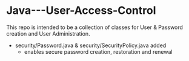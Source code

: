 # Java---User-Access-Control
This repo is intended to be a collection of classes for User &amp; Password creation and User Administration.

- security/Password.java & security/SecurityPolicy.java added
  - enables secure password creation, restoration and renewal
